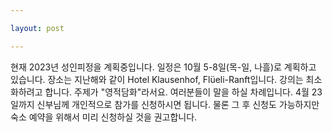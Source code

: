 ```yaml
---

layout: post 

---
```


현재 2023년 성인피정을 계획중입니다.
일정은 10월 5-8일(목-일, 나흘)로 계획하고 있습니다. 장소는 지난해와 같이 Hotel Klausenhof, Flüeli-Ranft입니다.
강의는 최소화하려고 합니다. 주제가 "영적담화"라서요. 여러분들이 말을 하실 차례입니다.
4월 23일까지 신부님께 개인적으로 참가를 신청하시면 됩니다. 물론 그 후 신청도 가능하지만 숙소 예약을 위해서 미리 신청하실 것을 권고합니다.
